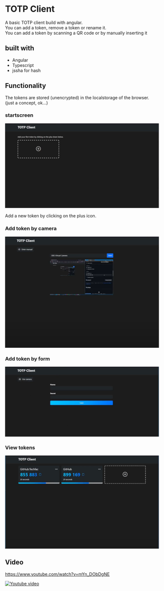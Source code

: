 # TOTP Client

A basic TOTP client build with angular.\
You can add a token, remove a token or rename it.\
You can add a token by scanning a QR code or by manually inserting it

## built with

- Angular
- Typescript
- jssha for hash

## Functionality

The tokens are stored (unencrypted) in the localstorage of the browser. (just a concept, ok...)

### startscreen

![](.img/start.png)

Add a new token by clicking on the plus icon.

### Add token by camera

![](.img/camera-add.png)

### Add token by form

![](.img/form-add.png)

### View tokens

![](.img/tokens.png)

## Video

https://www.youtube.com/watch?v=mYn_DObDgNE

[![Youtube video](https://img.youtube.com/vi/mYn_DObDgNE/0.jpg)](https://www.youtube.com/watch?v=mYn_DObDgNE)
